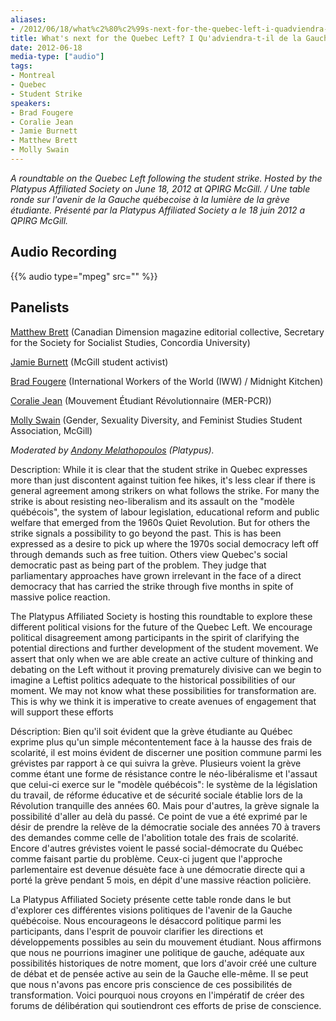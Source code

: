 ```yaml
---
aliases:
- /2012/06/18/what%c2%80%c2%99s-next-for-the-quebec-left-i-quadviendra-t-il-de-la-gauche-quebecoise
title: What's next for the Quebec Left? I Qu'adviendra-t-il de la Gauche québecoise?
date: 2012-06-18
media-type: ["audio"]
tags:
- Montreal
- Quebec
- Student Strike
speakers:
- Brad Fougere
- Coralie Jean
- Jamie Burnett
- Matthew Brett
- Molly Swain
---
```


_A roundtable on the Quebec Left following the student strike. Hosted by the Platypus Affiliated Society on June 18, 2012 at QPIRG McGill. / Une table ronde sur l'avenir de la Gauche québecoise à la lumière de la grève étudiante. Présenté par la Platypus Affiliated Society a le 18 juin 2012 a QPIRG McGill._

## Audio Recording

{{% audio type="mpeg" src="" %}}

## Panelists

[Matthew Brett](/speakers/matthew-brett/) (Canadian Dimension magazine editorial collective, Secretary for the Society for Socialist Studies, Concordia University)

[Jamie Burnett](/speakers/jamie-burnett/) (McGill student activist)

[Brad Fougere](/speakers/brad-fougere/) (International Workers of the World (IWW) / Midnight Kitchen)

[Coralie Jean](/speakers/coralie-jean/) (Mouvement Étudiant Révolutionnaire (MER-PCR))

[Molly Swain](/speakers/molly-swain/) (Gender, Sexuality Diversity, and Feminist Studies Student Association, McGill)

_Moderated by [Andony Melathopoulos](/speakers/andony-melathopoulos) (Platypus)._

Description: While it is clear that the student strike in Quebec expresses more than just discontent against tuition fee hikes, it's less clear if there is general agreement among strikers on what follows the strike. For many the strike is about resisting neo-liberalism and its assault on the "modèle québécois", the system of labour legislation, educational reform and public welfare that emerged from the 1960s Quiet Revolution. But for others the strike signals a possibility to go beyond the past. This is has been expressed as a desire to pick up where the 1970s social democracy left off through demands such as free tuition. Others view Quebec's social democratic past as being part of the problem. They judge that parliamentary approaches have grown irrelevant in the face of a direct democracy that has carried the strike through five months in spite of massive police reaction.

The Platypus Affiliated Society is hosting this roundtable to explore these different political visions for the future of the Quebec Left. We encourage political disagreement among participants in the spirit of clarifying the potential directions and further development of the student movement. We assert that only when we are able create an active culture of thinking and debating on the Left without it proving prematurely divisive can we begin to imagine a Leftist politics adequate to the historical possibilities of our moment. We may not know what these possibilities for transformation are. This is why we think it is imperative to create avenues of engagement that will support these efforts

Déscription: Bien qu'il soit évident que la grève étudiante au Québec exprime plus qu'un simple mécontentement face à la hausse des frais de scolarité, il est moins évident de discerner une position commune parmi les grévistes par rapport à ce qui suivra la grève. Plusieurs voient la grève comme étant une forme de résistance contre le néo-libéralisme et l'assaut que celui-ci exerce sur le "modèle québécois": le système de la législation du travail, de réforme éducative et de sécurité sociale établie lors de la Révolution tranquille des années 60. Mais pour d'autres, la grève signale la possibilité d'aller au delà du passé. Ce point de vue a été exprimé par le désir de prendre la relève de la démocratie sociale des années 70 à travers des demandes comme celle de l'abolition totale des frais de scolarité. Encore d'autres grévistes voient le passé social-démocrate du Québec comme faisant partie du problème. Ceux-ci jugent que l'approche parlementaire est devenue désuète face à une démocratie directe qui a porté la grève pendant 5 mois, en dépit d'une massive réaction policière.

La Platypus Affiliated Society présente cette table ronde dans le but d'explorer ces différentes visions politiques de l'avenir de la Gauche québécoise. Nous encourageons le désaccord politique parmi les participants, dans l'esprit de pouvoir clarifier les directions et développements possibles au sein du mouvement étudiant. Nous affirmons que nous ne pourrions imaginer une politique de gauche, adéquate aux possibilités historiques de notre moment, que lors d'avoir créé une culture de débat et de pensée active au sein de la Gauche elle-même. Il se peut que nous n'avons pas encore pris conscience de ces possibilités de transformation. Voici pourquoi nous croyons en l'impératif de créer des forums de délibération qui soutiendront ces efforts de prise de conscience.
